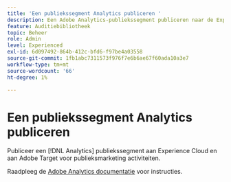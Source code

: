 ```yaml
---
title: 'Een publiekssegment Analytics publiceren '
description: Een Adobe Analytics-publiekssegment publiceren naar de Experience Cloud en naar Adobe Target voor marketingactiviteiten voor het publiek.
feature: Auditiebibliotheek
topic: Beheer
role: Admin
level: Experienced
exl-id: 6d097492-864b-412c-bfd6-f97be4a03558
source-git-commit: 1fb1abc7311573f976f7e6b6ae67f60ada10a3e7
workflow-type: tm+mt
source-wordcount: '66'
ht-degree: 1%

---
```


# Een publiekssegment Analytics publiceren

Publiceer een [!DNL Analytics] publiekssegment aan Experience Cloud en aan Adobe Target voor publieksmarketing activiteiten.

Raadpleeg de [Adobe Analytics documentatie](https://experienceleague.adobe.com/docs/analytics/components/segmentation/segmentation-workflow/seg-publish.html?lang=en) voor instructies.
